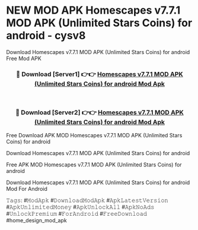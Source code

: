 # NEW MOD APK Homescapes v7.7.1 MOD APK (Unlimited Stars Coins) for android - cysv8
Download Homescapes v7.7.1 MOD APK (Unlimited Stars Coins) for android Free Mod APK

<div align="center">
<h3>🔴 Download [Server1] 👉👉 <a href="https://apk-comot.site?title=Homescapes_v7.7.1_MOD_APK_(Unlimited_Stars_Coins)_for_android">Homescapes v7.7.1 MOD APK (Unlimited Stars Coins) for android Mod Apk</a></h3><br>

<h3>🔴 Download [Server2] 👉👉 <a href="https://apk-comot.site?title=Homescapes_v7.7.1_MOD_APK_(Unlimited_Stars_Coins)_for_android">Homescapes v7.7.1 MOD APK (Unlimited Stars Coins) for android Mod Apk</a></h3>
</div>


Free Download APK MOD Homescapes v7.7.1 MOD APK (Unlimited Stars Coins) for android

Download Homescapes v7.7.1 MOD APK (Unlimited Stars Coins) for android 

Free APK MOD Homescapes v7.7.1 MOD APK (Unlimited Stars Coins) for android 

Download Homescapes v7.7.1 MOD APK (Unlimited Stars Coins) for android Mod For Android

𝚃𝚊𝚐𝚜: #𝙼𝚘𝚍𝙰𝚙𝚔 #𝙳𝚘𝚠𝚗𝚕𝚘𝚊𝚍𝙼𝚘𝚍𝙰𝚙𝚔 #𝙰𝚙𝚔𝙻𝚊𝚝𝚎𝚜𝚝𝚅𝚎𝚛𝚜𝚒𝚘𝚗 #𝙰𝚙𝚔𝚄𝚗𝚕𝚒𝚖𝚒𝚝𝚎𝚍𝙼𝚘𝚗𝚎𝚢 #𝙰𝚙𝚔𝚄𝚗𝚕𝚘𝚌𝚔𝙰𝚕𝚕 #𝙰𝚙𝚔𝙽𝚘𝙰𝚍𝚜 #𝚄𝚗𝚕𝚘𝚌𝚔𝙿𝚛𝚎𝚖𝚒𝚞𝚖 #𝙵𝚘𝚛𝙰𝚗𝚍𝚛𝚘𝚒𝚍 #𝙵𝚛𝚎𝚎𝙳𝚘𝚠𝚗𝚕𝚘𝚊𝚍 #home_design_mod_apk
